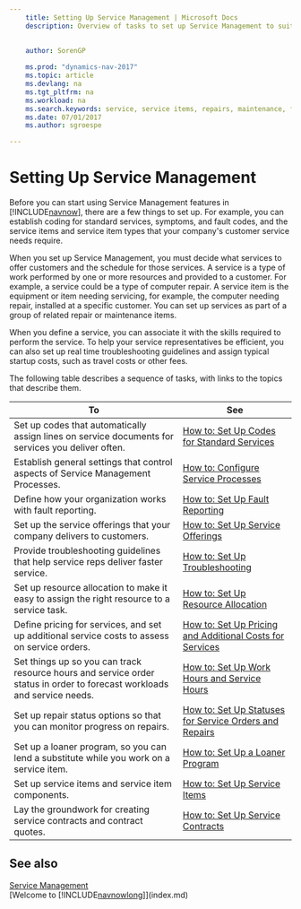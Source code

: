 ```yaml
---
    title: Setting Up Service Management | Microsoft Docs
    description: Overview of tasks to set up Service Management to suit the way that your organizations manages its services.
    
     
    author: SorenGP

    ms.prod: "dynamics-nav-2017"
    ms.topic: article
    ms.devlang: na
    ms.tgt_pltfrm: na
    ms.workload: na
    ms.search.keywords: service, service items, repairs, maintenance, fix
    ms.date: 07/01/2017
    ms.author: sgroespe

---
```


# Setting Up Service Management
Before you can start using Service Management features in [!INCLUDE[navnow](includes/navnow_md.md)], there are a few things to set up. For example, you can establish coding for standard services, symptoms, and fault codes, and the service items and service item types that your company's customer service needs require.  

When you set up Service Management, you must decide what services to offer customers and the schedule for those services. A service is a type of work performed by one or more resources and provided to a customer. For example, a service could be a type of computer repair. A service item is the equipment or item needing servicing, for example, the computer needing repair, installed at a specific customer. You can set up services as part of a group of related repair or maintenance items.  
  
When you define a service, you can associate it with the skills required to perform the service. To help your service representatives be efficient, you can also set up real time troubleshooting guidelines and assign typical startup costs, such as travel costs or other fees.  

The following table describes a sequence of tasks, with links to the topics that describe them.  
  
| To | See |
| --- | --- |
| Set up codes that automatically assign lines on service documents for services you deliver often. |[How to: Set Up Codes for Standard Services](service-how-setup-service-coding.md)|
| Establish general settings that control aspects of Service Management Processes.|[How to: Configure Service Processes](service-setup-service-processes.md)|
| Define how your organization works with fault reporting. |[How to: Set Up Fault Reporting](service-how-setup-fault-reporting.md) |
| Set up the service offerings that your company delivers to customers.|[How to: Set Up Service Offerings](service-how-setup-service-offerings.md)|
| Provide troubleshooting guidelines that help service reps deliver faster service. |[How to: Set Up Troubleshooting](service-how-setup-troubleshooting.md) |
| Set up resource allocation to make it easy to assign the right resource to a service task. |[How to: Set Up Resource Allocation](service-how-setup-resource-allocation.md) |
| Define pricing for services, and set up additional service costs to assess on service orders. |[How to: Set Up Pricing and Additional Costs for Services](service-how-setup-service-costs-pricing.md)|
| Set things up so you can track resource hours and service order status in order to forecast workloads and service needs.|[How to: Set Up Work Hours and Service Hours](service-how-setup-work-service-hours.md)|
| Set up repair status options so that you can monitor progress on repairs. | [How to: Set Up Statuses for Service Orders and Repairs](service-order-repair-status.md)|
| Set up a loaner program, so you can lend a substitute while you work on a service item. |[How to: Set Up a Loaner Program](service-how-setup-loaner-program.md) |
| Set up service items and service item components. |[How to: Set Up Service Items](service-how-setup-service-items.md) |
| Lay the groundwork for creating service contracts and contract quotes. |[How to: Set Up Service Contracts](service-how-setup-service-contracts.md) |

## See also
[Service Management](service-service.md)  
[Welcome to [!INCLUDE[navnowlong](includes/navnowlong_md.md)]](index.md)  
